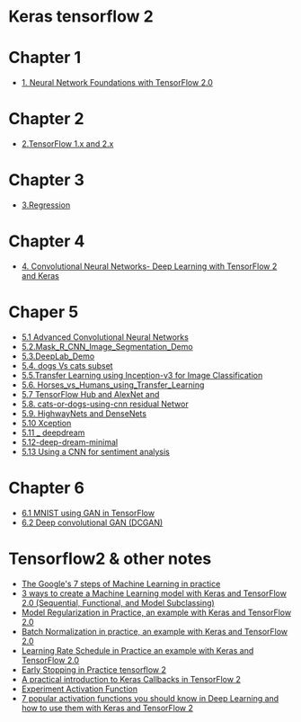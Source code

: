 # Keras tensorflow 2
# Chapter 1
+ [1. Neural Network Foundations
with TensorFlow 2.0](https://github.com/alinemati45/keras_tensorflow_2/blob/main/Deep%20Learning%20with%20TensorFlow%202%20and%20Keras%20CH1.ipynb)
# Chapter 2
+ [2.TensorFlow 1.x and 2.x](https://github.com/alinemati45/keras_tensorflow_2/blob/main/Deep%20Learning%20with%20TensorFlow%202%20and%20Keras%20CH2.ipynb)
# Chapter 3
+ [3.Regression](https://github.com/alinemati45/keras_tensorflow_2/blob/main/Deep%20Learning%20with%20TensorFlow%202%20and%20Keras%20CH3%20-%20Regression.ipynb)
# Chapter 4
+ [4. Convolutional Neural Networks- Deep Learning with TensorFlow 2 and Keras](https://github.com/alinemati45/keras_tensorflow_2/blob/main/4.%20Convolutional%20Neural%20Networks-%20Deep%20Learning%20with%20TensorFlow%202%20and%20Keras%20.ipynb)
# Chaper 5
+ [5.1 Advanced Convolutional Neural Networks](https://github.com/alinemati45/keras_tensorflow_2/blob/main/5.1%20Advanced%20Convolutional%20Neural%20Networks.ipynb)
+ [5.2.Mask_R_CNN_Image_Segmentation_Demo](https://github.com/alinemati45/keras_tensorflow_2/blob/main/5.2.Mask_R_CNN_Image_Segmentation_Demo.ipynb)
+ [5.3.DeepLab_Demo](https://github.com/alinemati45/keras_tensorflow_2/blob/main/5.3.DeepLab_Demo.ipynb)
+ [5.4. dogs Vs cats subset](https://github.com/alinemati45/keras_tensorflow_2/blob/main/5.4.dogsVcats_subset.ipynb)
+ [5.5.Transfer Learning using Inception-v3 for Image Classification](https://github.com/alinemati45/keras_tensorflow_2/blob/main/5.5.Transfer%20Learning%20using%20Inception-v3%20for%20Image%20Classification.ipynb)
+ [5.6. Horses_vs_Humans_using_Transfer_Learning](https://github.com/alinemati45/keras_tensorflow_2/blob/main/5.6.%20Horses_vs_Humans_using_Transfer_Learning.ipynb)
+ [5.7 TensorFlow Hub and AlexNet and](https://github.com/alinemati45/keras_tensorflow_2/blob/main/5.7%20%20TensorFlow%20Hub%20and%20AlexNet%20and%20.ipynb)
+ [5.8. cats-or-dogs-using-cnn residual Networ](https://github.com/alinemati45/keras_tensorflow_2/blob/main/5.8.%20cats-or-dogs-using-cnn%20residual%20Network.ipynb)
+ [5.9. HighwayNets and DenseNets](https://github.com/alinemati45/keras_tensorflow_2/blob/main/5.9.%20HighwayNets%20and%20DenseNets.ipynb)
+ [5.10 Xception](https://github.com/alinemati45/keras_tensorflow_2/blob/main/5.10%20Xception.ipynb)
+ [5.11 _ deepdream](https://github.com/alinemati45/keras_tensorflow_2/blob/main/5.11%20_%20deepdream.ipynb)
+ [5.12-deep-dream-minimal](https://github.com/alinemati45/keras_tensorflow_2/blob/main/5.12-deep-dream-minimal.ipynb)
+ [5.13 Using a CNN for sentiment analysis](https://github.com/alinemati45/keras_tensorflow_2/blob/main/5.13%20Using%20a%20CNN%20for%20sentiment%20analysis.ipynb)
# Chapter 6
+ [6.1 MNIST using GAN in TensorFlow](https://github.com/alinemati45/keras_tensorflow_2/blob/main/6.1%20MNIST%20using%20GAN%20in%20TensorFlow.ipynb)
+ [6.2 Deep convolutional GAN (DCGAN)](https://github.com/alinemati45/keras_tensorflow_2/blob/main/6.2%20Deep%20convolutional%20GAN%20(DCGAN).ipynb)



# Tensorflow2 & other notes
+ [The Google's 7 steps of Machine Learning in practice](https://github.com/alinemati45/keras_tensorflow_2/blob/main/The%20Google's%207%20steps%20of%20Machine%20Learning%20in%20practice%20.ipynb)
+  [3 ways to create a Machine Learning model with Keras and TensorFlow 2.0 (Sequential, Functional, and Model Subclassing)](https://github.com/alinemati45/keras_tensorflow_2/blob/main/Deep%20Learning%20with%20TensorFlow%202%20and%20Keras%20CH2.ipynb) 
+  [Model Regularization in Practice, an example with Keras and TensorFlow 2.0](https://github.com/alinemati45/keras_tensorflow_2/blob/main/Model%20Regularization%20in%20Practice%2C%20an%20example%20with%20Keras%20and%20TensorFlow%202.0.ipynb)
+  [Batch Normalization in practice, an example with Keras and TensorFlow 2.0](https://github.com/alinemati45/keras_tensorflow_2/blob/main/%20Batch%20Normalization%20in%20practice%2C%20an%20example%20with%20Keras%20and%20TensorFlow%202.0.ipynb)
+  [Learning Rate Schedule in Practice an example with Keras and TensorFlow 2.0](https://github.com/alinemati45/keras_tensorflow_2/blob/main/Learning%20Rate%20Schedule%20in%20Practice%20an%20example%20with%20Keras%20and%20TensorFlow%202.0.ipynb)
+  [Early Stopping in Practice tensorflow 2](https://github.com/alinemati45/keras_tensorflow_2/blob/main/Early%20Stopping%20in%20Practice%20tensorflow%202.ipynb)
+  [A practical introduction to Keras Callbacks in TensorFlow 2](https://github.com/alinemati45/keras_tensorflow_2/blob/main/A%20practical%20introduction%20to%20Keras%20Callbacks%20in%20TensorFlow%202.ipynb)
+  [Experiment Activation Function](https://github.com/alinemati45/keras_tensorflow_2/blob/main/Experiment_Activation_Functions.ipynb)
+  [7 popular activation functions you should know in Deep Learning and how to use them with Keras and TensorFlow 2](https://github.com/alinemati45/keras_tensorflow_2/blob/main/7%20popular%20activation%20functions%20you%20should%20know%20in%20Deep%20Learning%20and%20how%20to%20use%20them%20with%20Keras%20and%20TensorFlow%202.ipynb)

